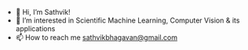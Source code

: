 - 👋 Hi, I’m Sathvik!
- 👀 I’m interested in Scientific Machine Learning, Computer Vision & its applications
- 📫 How to reach me sathvikbhagavan@gmail.com

<!---
sathvikbhagavan/sathvikbhagavan is a ✨ special ✨ repository because its `README.md` (this file) appears on your GitHub profile.
You can click the Preview link to take a look at your changes.
--->
